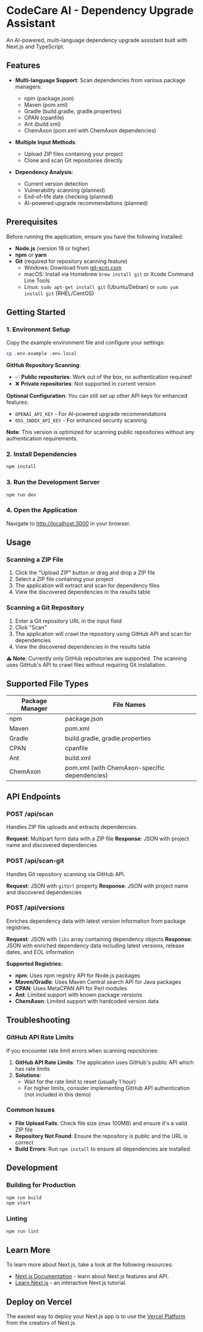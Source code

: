 # CodeCare AI - Dependency Upgrade Assistant

An AI-powered, multi-language dependency upgrade assistant built with Next.js and TypeScript.

## Features

- **Multi-language Support**: Scan dependencies from various package managers:
  - npm (package.json)
  - Maven (pom.xml)
  - Gradle (build.gradle, gradle.properties)
  - CPAN (cpanfile)
  - Ant (build.xml)
  - ChemAxon (pom.xml with ChemAxon dependencies)

- **Multiple Input Methods**:
  - Upload ZIP files containing your project
  - Clone and scan Git repositories directly

- **Dependency Analysis**:
  - Current version detection
  - Vulnerability scanning (planned)
  - End-of-life date checking (planned)
  - AI-powered upgrade recommendations (planned)

## Prerequisites

Before running the application, ensure you have the following installed:

- **Node.js** (version 18 or higher)
- **npm** or **yarn**
- **Git** (required for repository scanning feature)
  - Windows: Download from [git-scm.com](https://git-scm.com/download/win)
  - macOS: Install via Homebrew `brew install git` or Xcode Command Line Tools
  - Linux: `sudo apt-get install git` (Ubuntu/Debian) or `sudo yum install git` (RHEL/CentOS)

## Getting Started

### 1. Environment Setup

Copy the example environment file and configure your settings:

```bash
cp .env.example .env.local
```

**GitHub Repository Scanning**: 
- ✅ **Public repositories**: Work out of the box, no authentication required!
- ❌ **Private repositories**: Not supported in current version

**Optional Configuration**: You can still set up other API keys for enhanced features:
- `OPENAI_API_KEY` - For AI-powered upgrade recommendations  
- `OSS_INDEX_API_KEY` - For enhanced security scanning

**Note**: This version is optimized for scanning public repositories without any authentication requirements.

### 2. Install Dependencies

```bash
npm install
```

### 3. Run the Development Server

```bash
npm run dev
```

### 4. Open the Application

Navigate to [http://localhost:3000](http://localhost:3000) in your browser.

## Usage

### Scanning a ZIP File

1. Click the "Upload ZIP" button or drag and drop a ZIP file
2. Select a ZIP file containing your project
3. The application will extract and scan for dependency files
4. View the discovered dependencies in the results table

### Scanning a Git Repository

1. Enter a Git repository URL in the input field
2. Click "Scan" 
3. The application will crawl the repository using GitHub API and scan for dependencies
4. View the discovered dependencies in the results table

**⚠️ Note**: Currently only GitHub repositories are supported. The scanning uses GitHub's API to crawl files without requiring Git installation.

## Supported File Types

| Package Manager | File Names |
|----------------|------------|
| npm | package.json |
| Maven | pom.xml |
| Gradle | build.gradle, gradle.properties |
| CPAN | cpanfile |
| Ant | build.xml |
| ChemAxon | pom.xml (with ChemAxon-specific dependencies) |

## API Endpoints

### POST /api/scan
Handles ZIP file uploads and extracts dependencies.

**Request**: Multipart form data with a ZIP file
**Response**: JSON with project name and discovered dependencies

### POST /api/scan-git
Handles Git repository scanning via GitHub API.

**Request**: JSON with `gitUrl` property
**Response**: JSON with project name and discovered dependencies

### POST /api/versions
Enriches dependency data with latest version information from package registries.

**Request**: JSON with `libs` array containing dependency objects
**Response**: JSON with enriched dependency data including latest versions, release dates, and EOL information

**Supported Registries:**
- **npm**: Uses npm registry API for Node.js packages
- **Maven/Gradle**: Uses Maven Central search API for Java packages  
- **CPAN**: Uses MetaCPAN API for Perl modules
- **Ant**: Limited support with known package versions
- **ChemAxon**: Limited support with hardcoded version data

## Troubleshooting

### GitHub API Rate Limits

If you encounter rate limit errors when scanning repositories:

1. **GitHub API Rate Limits**: The application uses GitHub's public API which has rate limits
2. **Solutions**:
   - Wait for the rate limit to reset (usually 1 hour)
   - For higher limits, consider implementing GitHub API authentication (not included in this demo)

### Common Issues

- **File Upload Fails**: Check file size (max 100MB) and ensure it's a valid ZIP file
- **Repository Not Found**: Ensure the repository is public and the URL is correct
- **Build Errors**: Run `npm install` to ensure all dependencies are installed

## Development

### Building for Production

```bash
npm run build
npm start
```

### Linting

```bash
npm run lint
```

## Learn More

To learn more about Next.js, take a look at the following resources:

- [Next.js Documentation](https://nextjs.org/docs) - learn about Next.js features and API.
- [Learn Next.js](https://nextjs.org/learn) - an interactive Next.js tutorial.

## Deploy on Vercel

The easiest way to deploy your Next.js app is to use the [Vercel Platform](https://vercel.com/new?utm_medium=default-template&filter=next.js&utm_source=create-next-app&utm_campaign=create-next-app-readme) from the creators of Next.js.
